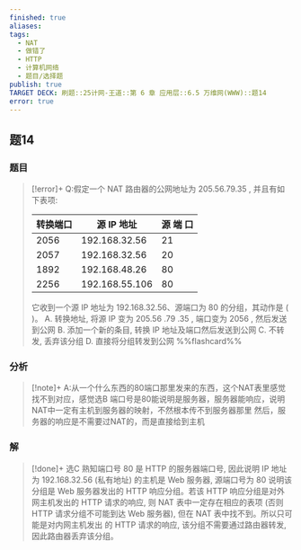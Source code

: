 ```yaml
---
finished: true
aliases: 
tags:
  - NAT
  - 做错了
  - HTTP
  - 计算机网络
  - 题目/选择题
publish: true
TARGET DECK: 刷题::25计网-王道::第 6 章 应用层::6.5 万维网(WWW)::题14
error: true
---
```

## 题14
### 题目
> [!error]+
> Q:假定一个 NAT 路由器的公网地址为 205.56.79.35 , 并且有如下表项:
> 
> | 转换端口 | 源 IP 地址        | 源 端 口 |
> | ---- | -------------- | ----- |
> | 2056 | 192.168.32.56  | 21    |
> | 2057 | 192.168.32.56  | 20    |
> | 1892 | 192.168.48.26  | 80    |
> | 2256 | 192.168.55.106 | 80    |
> 
> 它收到一个源 IP 地址为 192.168.32.56、源端口为 80 的分组，其动作是 ( )。
> A. 转换地址, 将源 IP 变为 205.56 .79 .35 , 端口变为 2056 , 然后发送到公网
> B. 添加一个新的条目, 转换 IP 地址及端口然后发送到公网
> C. 不转发, 丢弃该分组
> D. 直接将分组转发到公网
> %%flashcard%%
### 分析
> [!note]+
> A:从一个什么东西的80端口那里发来的东西，这个NAT表里感觉找不到对应，感觉选B
> 端口号是80能说明是服务器，服务器能响应，说明NAT中一定有主机到服务器的映射，不然根本传不到服务器那里
> 然后，服务器的响应是不需要过NAT的，而是直接给到主机
### 解
> [!done]+
> 选C
> 熟知端口号 80 是 HTTP 的服务器端口号, 因此说明 IP 地址为 192.168.32.56 (私有地址)  的主机是 Web 服务器, 源端口号为 80 说明该分组是 Web 服务器发出的 HTTP 响应分组。若该 HTTP 响应分组是对外网主机发出的 HTTP 请求的响应, 则 NAT 表中一定存在相应的表项 (否则 HTTP 请求分组不可能到达 Web 服务器), 但在 NAT 表中找不到。所以只可能是对内网主机发出 的 HTTP 请求的响应, 该分组不需要通过路由器转发, 因此路由器丢弃该分组。